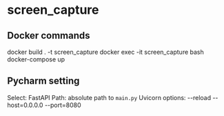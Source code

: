 # screen_capture

## Docker commands
docker build . -t screen_capture
docker exec -it screen_capture bash
docker-compose up

## Pycharm setting
Select: FastAPI
Path: absolute path to `main.py`
Uvicorn options: --reload --host=0.0.0.0 --port=8080

